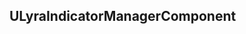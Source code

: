 ## ULyraIndicatorManagerComponent


<!--- ページ内のリンク --->

<!--- 自前の画像へのリンク --->

<!--- generated --->

